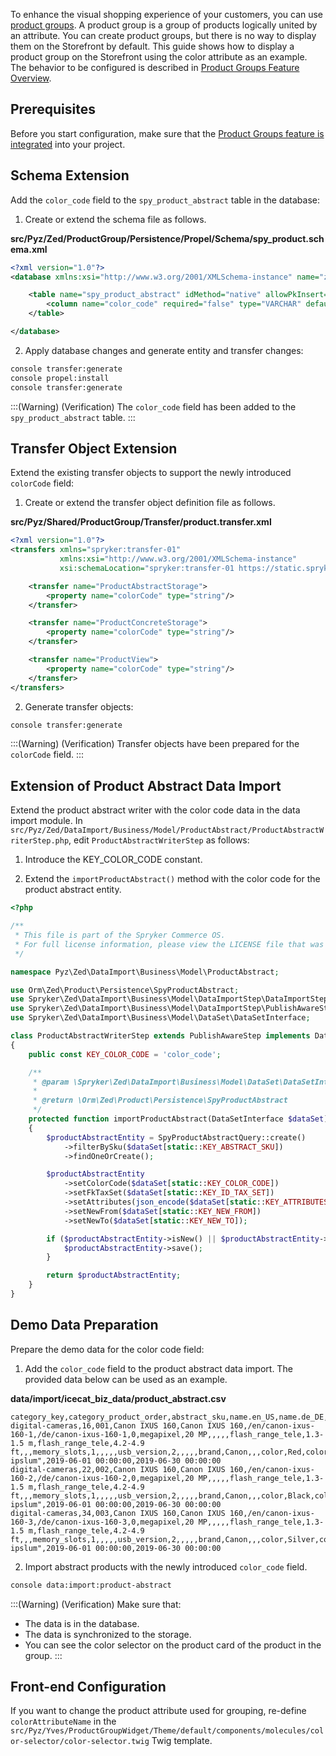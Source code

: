  

To enhance the visual shopping experience of your customers, you can use [product groups](https://documentation.spryker.com/docs/en/product-group). A product group is a group of products logically united by an attribute. You can create product groups, but there is no way to display them on the Storefront by default. This guide shows how to display a product group on the Storefront using the color attribute as an example. The behavior to be configured is described in [Product Groups Feature Overview](https://documentation.spryker.com/docs/product-groups-feature-overview).

 
## Prerequisites

Before you start configuration, make sure that the [Product Groups feature is integrated](https://documentation.spryker.com/docs/product-group-feature-integration) into your project.

## Schema Extension

Add the `color_code` field to the `spy_product_abstract` table in the database:

1. Create or extend the schema file as follows.

**src/Pyz/Zed/ProductGroup/Persistence/Propel/Schema/spy_product.schema.xml**

```xml
<?xml version="1.0"?>
<database xmlns:xsi="http://www.w3.org/2001/XMLSchema-instance" name="zed" xsi:noNamespaceSchemaLocation="http://xsd.propelorm.org/1.6/database.xsd" namespace="Orm\Zed\Product\Persistence" package="src.Orm.Zed.Product.Persistence">

    <table name="spy_product_abstract" idMethod="native" allowPkInsert="true" phpName="SpyProductAbstract">
        <column name="color_code" required="false" type="VARCHAR" default="NULL" size="8"/>
    </table>

</database>
```


2. Apply database changes and generate entity and transfer changes:

```bash
console transfer:generate
console propel:install
console transfer:generate
```

:::(Warning) (Verification)
The `color_code` field has been added to the `spy_product_abstract` table.
:::


## Transfer Object Extension


Extend the existing transfer objects to support the newly introduced `colorCode` field:

1. Create or extend the transfer object definition file as follows.

**src/Pyz/Shared/ProductGroup/Transfer/product.transfer.xml**

```xml
<?xml version="1.0"?>
<transfers xmlns="spryker:transfer-01"
           xmlns:xsi="http://www.w3.org/2001/XMLSchema-instance"
           xsi:schemaLocation="spryker:transfer-01 https://static.spryker.com/transfer-01.xsd">

    <transfer name="ProductAbstractStorage">
        <property name="colorCode" type="string"/>
    </transfer>

    <transfer name="ProductConcreteStorage">
        <property name="colorCode" type="string"/>
    </transfer>

    <transfer name="ProductView">
        <property name="colorCode" type="string"/>
    </transfer>
</transfers>
```

2. Generate transfer objects:

```bash
console transfer:generate
```




:::(Warning) (Verification)
Transfer objects have been prepared for the `colorCode` field.
:::

## Extension of Product Abstract Data Import 

Extend the product abstract writer with the color code data in the data import module. In `src/Pyz/Zed/DataImport/Business/Model/ProductAbstract/ProductAbstractWriterStep.php`, edit `ProductAbstractWriterStep` as follows:

1. Introduce the KEY_COLOR_CODE constant.

2. Extend the `importProductAbstract()` method with the color code for the product abstract entity.

```php
<?php

/**
 * This file is part of the Spryker Commerce OS.
 * For full license information, please view the LICENSE file that was distributed with this source code.
 */

namespace Pyz\Zed\DataImport\Business\Model\ProductAbstract;

use Orm\Zed\Product\Persistence\SpyProductAbstract;
use Spryker\Zed\DataImport\Business\Model\DataImportStep\DataImportStepInterface;
use Spryker\Zed\DataImport\Business\Model\DataImportStep\PublishAwareStep;
use Spryker\Zed\DataImport\Business\Model\DataSet\DataSetInterface;

class ProductAbstractWriterStep extends PublishAwareStep implements DataImportStepInterface
{
    public const KEY_COLOR_CODE = 'color_code';

    /**
     * @param \Spryker\Zed\DataImport\Business\Model\DataSet\DataSetInterface $dataSet
     *
     * @return \Orm\Zed\Product\Persistence\SpyProductAbstract
     */
    protected function importProductAbstract(DataSetInterface $dataSet)
    {
        $productAbstractEntity = SpyProductAbstractQuery::create()
            ->filterBySku($dataSet[static::KEY_ABSTRACT_SKU])
            ->findOneOrCreate();

        $productAbstractEntity
            ->setColorCode($dataSet[static::KEY_COLOR_CODE])
            ->setFkTaxSet($dataSet[static::KEY_ID_TAX_SET])
            ->setAttributes(json_encode($dataSet[static::KEY_ATTRIBUTES]))
            ->setNewFrom($dataSet[static::KEY_NEW_FROM])
            ->setNewTo($dataSet[static::KEY_NEW_TO]);

        if ($productAbstractEntity->isNew() || $productAbstractEntity->isModified()) {
            $productAbstractEntity->save();
        }

        return $productAbstractEntity;
    }
}
```
 
## Demo Data Preparation

Prepare the demo data for the color code field:

1. Add the `color_code` field to the product abstract data import. The provided data below can be used as an example.

**data/import/icecat_biz_data/product_abstract.csv**

```csv
category_key,category_product_order,abstract_sku,name.en_US,name.de_DE,url.en_US,url.de_DE,is_featured,attribute_key_1,value_1,attribute_key_1.en_US,value_1.en_US,attribute_key_1.de_DE,value_1.de_DE,attribute_key_2,value_2,attribute_key_2.en_US,value_2.en_US,attribute_key_2.de_DE,value_2.de_DE,attribute_key_3,value_3,attribute_key_3.en_US,value_3.en_US,attribute_key_3.de_DE,value_3.de_DE,attribute_key_4,value_4,attribute_key_4.en_US,value_4.en_US,attribute_key_4.de_DE,value_4.de_DE,attribute_key_5,value_5,attribute_key_6,value_6,attribute_key_6.en_US,value_6.en_US,attribute_key_6.de_DE,value_6.de_DE,color_code,description.en_US,description.de_DE,icecat_pdp_url,tax_set_name,meta_title.en_US,meta_title.de_DE,meta_keywords.en_US,meta_keywords.de_DE,meta_description.en_US,meta_description.de_DE,icecat_license,new_from,new_to
digital-cameras,16,001,Canon IXUS 160,Canon IXUS 160,/en/canon-ixus-160-1,/de/canon-ixus-160-1,0,megapixel,20 MP,,,,,flash_range_tele,1.3-1.5 m,flash_range_tele,4.2-4.9 ft,,,memory_slots,1,,,,,usb_version,2,,,,,brand,Canon,,,color,Red,color,Weinrot,#DC2E09,"Lorem ipslum",2019-06-01 00:00:00,2019-06-30 00:00:00
digital-cameras,22,002,Canon IXUS 160,Canon IXUS 160,/en/canon-ixus-160-2,/de/canon-ixus-160-2,0,megapixel,20 MP,,,,,flash_range_tele,1.3-1.5 m,flash_range_tele,4.2-4.9 ft,,,memory_slots,1,,,,,usb_version,2,,,,,brand,Canon,,,color,Black,color,Schwarz,#000000,"Lorem ipslum",2019-06-01 00:00:00,2019-06-30 00:00:00
digital-cameras,34,003,Canon IXUS 160,Canon IXUS 160,/en/canon-ixus-160-3,/de/canon-ixus-160-3,0,megapixel,20 MP,,,,,flash_range_tele,1.3-1.5 m,flash_range_tele,4.2-4.9 ft,,,memory_slots,1,,,,,usb_version,2,,,,,brand,Canon,,,color,Silver,color,Silber,#D3D3D3,"Lorem ipslum",2019-06-01 00:00:00,2019-06-30 00:00:00
```

2. Import abstract products with the newly introduced `color_code` field.

```bash
console data:import:product-abstract
```
:::(Warning) (Verification)
Make sure that:

* The data is in the database.
* The data is synchronized to the storage.
* You can see the color selector on the product card of the product in the group.
:::

## Front-end Configuration 

If you want to change the product attribute used for grouping, re-define `colorAttributeName` in the `src/Pyz/Yves/ProductGroupWidget/Theme/default/components/molecules/color-selector/color-selector.twig` Twig template.
